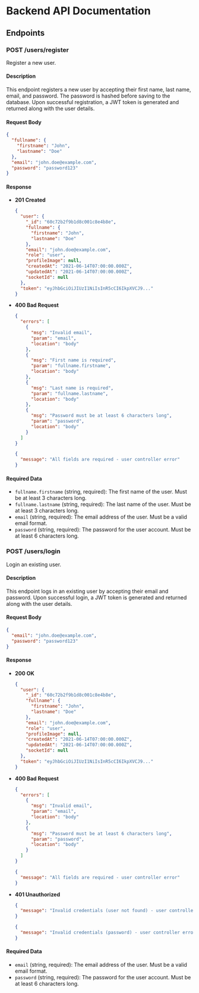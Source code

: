 # Backend API Documentation

## Endpoints

### POST /users/register

Register a new user.

#### Description

This endpoint registers a new user by accepting their first name, last name, email, and password. The password is hashed before saving to the database. Upon successful registration, a JWT token is generated and returned along with the user details.

#### Request Body

```json
{
  "fullname": {
    "firstname": "John",
    "lastname": "Doe"
  },
  "email": "john.doe@example.com",
  "password": "password123"
}
```

#### Response

- **201 Created**

  ```json
  {
    "user": {
      "_id": "60c72b2f9b1d8c001c8e4b8e",
      "fullname": {
        "firstname": "John",
        "lastname": "Doe"
      },
      "email": "john.doe@example.com",
      "role": "user",
      "profileImage": null,
      "createdAt": "2021-06-14T07:00:00.000Z",
      "updatedAt": "2021-06-14T07:00:00.000Z",
      "socketId": null
    },
    "token": "eyJhbGciOiJIUzI1NiIsInR5cCI6IkpXVCJ9..."
  }
  ```

- **400 Bad Request**

  ```json
  {
    "errors": [
      {
        "msg": "Invalid email",
        "param": "email",
        "location": "body"
      },
      {
        "msg": "First name is required",
        "param": "fullname.firstname",
        "location": "body"
      },
      {
        "msg": "Last name is required",
        "param": "fullname.lastname",
        "location": "body"
      },
      {
        "msg": "Password must be at least 6 characters long",
        "param": "password",
        "location": "body"
      }
    ]
  }
  ```

  ```json
  {
    "message": "All fields are required - user controller error"
  }
  ```

#### Required Data

- `fullname.firstname` (string, required): The first name of the user. Must be at least 3 characters long.
- `fullname.lastname` (string, required): The last name of the user. Must be at least 3 characters long.
- `email` (string, required): The email address of the user. Must be a valid email format.
- `password` (string, required): The password for the user account. Must be at least 6 characters long.

### POST /users/login

Login an existing user.

#### Description

This endpoint logs in an existing user by accepting their email and password. Upon successful login, a JWT token is generated and returned along with the user details.

#### Request Body

```json
{
  "email": "john.doe@example.com",
  "password": "password123"
}
```

#### Response

- **200 OK**

  ```json
  {
    "user": {
      "_id": "60c72b2f9b1d8c001c8e4b8e",
      "fullname": {
        "firstname": "John",
        "lastname": "Doe"
      },
      "email": "john.doe@example.com",
      "role": "user",
      "profileImage": null,
      "createdAt": "2021-06-14T07:00:00.000Z",
      "updatedAt": "2021-06-14T07:00:00.000Z",
      "socketId": null
    },
    "token": "eyJhbGciOiJIUzI1NiIsInR5cCI6IkpXVCJ9..."
  }
  ```

- **400 Bad Request**

  ```json
  {
    "errors": [
      {
        "msg": "Invalid email",
        "param": "email",
        "location": "body"
      },
      {
        "msg": "Password must be at least 6 characters long",
        "param": "password",
        "location": "body"
      }
    ]
  }
  ```

  ```json
  {
    "message": "All fields are required - user controller error"
  }
  ```

- **401 Unauthorized**

  ```json
  {
    "message": "Invalid credentials (user not found) - user controller error"
  }
  ```

  ```json
  {
    "message": "Invalid credentials (password) - user controller error"
  }
  ```

#### Required Data

- `email` (string, required): The email address of the user. Must be a valid email format.
- `password` (string, required): The password for the user account. Must be at least 6 characters long.